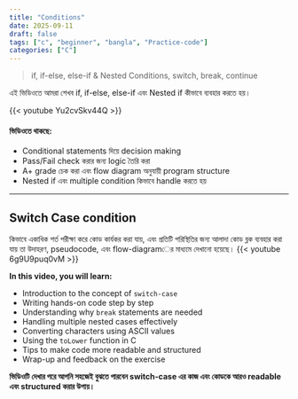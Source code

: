 ```yaml
---
title: "Conditions"
date: 2025-09-11
draft: false
tags: ["c", "beginner", "bangla", "Practice-code"]
categories: ["C"]
---
```


> if, if-else, else-if & Nested Conditions, switch, break, continue

এই ভিডিওতে আমরা শেখব if, if-else, else-if এবং Nested if কীভাবে ব্যবহার করতে হয়।

{{< youtube Yu2cvSkv44Q >}}

#### ভিডিওতে থাকছে:

- Conditional statements দিয়ে decision making
- Pass/Fail check করার জন্য logic তৈরি করা
- A+ grade চেক করা এবং flow diagram অনুযায়ী program structure
- Nested if এবং multiple condition কিভাবে handle করতে হয়

---

## Switch Case condition

কিভাবে একাধিক শর্ত পরীক্ষা করে কোড কার্যকর করা যায়, এবং প্রতিটি পরিস্থিতির জন্য আলাদা কোড ব্লক ব্যবহার করা যায় তা উদাহরণ, pseudocode, এবং flow-diagramের মাধ্যমে দেখানো হয়েছে।
{{< youtube 6g9U9puq0vM >}}

**In this video, you will learn:**

- Introduction to the concept of `switch-case`
- Writing hands-on code step by step
- Understanding why `break` statements are needed
- Handling multiple nested cases effectively
- Converting characters using ASCII values
- Using the `toLower` function in C
- Tips to make code more readable and structured
- Wrap-up and feedback on the exercise

**ভিডিওটি দেখার পরে আপনি সহজেই বুঝতে পারবেন switch-case এর কাজ এবং কোডকে আরও readable এবং structured করার উপায়।**
